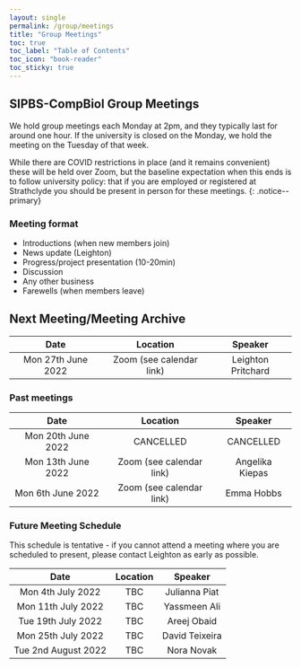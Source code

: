 ```yaml
---
layout: single
permalink: /group/meetings
title: "Group Meetings"
toc: true
toc_label: "Table of Contents"
toc_icon: "book-reader"
toc_sticky: true
---
```


## SIPBS-CompBiol Group Meetings

We hold group meetings each Monday at 2pm, and they typically last for around one hour. If the university is closed on the Monday, we hold the meeting on the Tuesday of that week.

While there are COVID restrictions in place (and it remains convenient) these will be held over Zoom, but the baseline expectation when this ends is to follow university policy: that if you are employed or registered at Strathclyde you should be present in person for these meetings.
{: .notice--primary}

### Meeting format

- Introductions (when new members join)
- News update (Leighton)
- Progress/project presentation (10-20min)
- Discussion
- Any other business
- Farewells (when members leave)

## Next Meeting/Meeting Archive

| Date                | Location                 | Speaker            |
|:-------------------:|:------------------------:|:------------------:|
| Mon 27th June 2022  | Zoom (see calendar link) | Leighton Pritchard |

### Past meetings

| Date                | Location                 | Speaker            |
|:-------------------:|:------------------------:|:------------------:|
| Mon 20th June 2022  | CANCELLED                | CANCELLED          |
| Mon 13th June 2022  | Zoom (see calendar link) | Angelika Kiepas    |
| Mon 6th June 2022   | Zoom (see calendar link) | Emma Hobbs         |

### Future Meeting Schedule

This schedule is tentative - if you cannot attend a meeting where you are scheduled to present, please contact Leighton as early as possible.

| Date                | Location                 | Speaker            |
|:-------------------:|:------------------------:|:------------------:|
| Mon 4th July 2022   | TBC                      | Julianna Piat      |
| Mon 11th July 2022  | TBC                      | Yassmeen Ali       |
| Tue 19th July 2022  | TBC                      | Areej Obaid        |
| Mon 25th July 2022  | TBC                      | David Teixeira     |
| Tue 2nd August 2022 | TBC                      | Nora Novak         |
